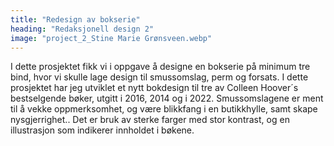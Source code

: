 ```yaml
---
title: "Redesign av bokserie"
heading: "Redaksjonell design 2"
image: "project_2_Stine Marie Grønsveen.webp"
---
```


I dette prosjektet fikk vi i oppgave å designe en bokserie på minimum tre bind, hvor vi skulle lage design til smussomslag, perm og forsats. I dette prosjektet har jeg utviklet et nytt bokdesign til tre av Colleen Hoover´s bestselgende bøker, utgitt i 2016, 2014 og i 2022. Smussomslagene er ment til å vekke oppmerksomhet, og være blikkfang i en butikkhylle, samt skape nysgjerrighet.. Det er bruk av sterke farger med stor kontrast, og en illustrasjon som indikerer innholdet i bøkene.

